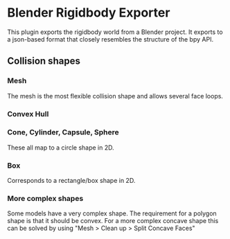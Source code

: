 # Blender Rigidbody Exporter
This plugin exports the rigidbody world from a Blender project.
It exports to a json-based format that closely resembles the structure of the bpy API.

## Collision shapes
### Mesh
The mesh is the most flexible collision shape and allows several face loops.

### Convex Hull


### Cone, Cylinder, Capsule, Sphere
These all map to a circle shape in 2D.

### Box
Corresponds to a rectangle/box shape in 2D.

### More complex shapes
Some models have a very complex shape.
The requirement for a polygon shape is that it should be convex.
For a more complex concave shape this can be solved by using "Mesh > Clean up > Split Concave Faces"
